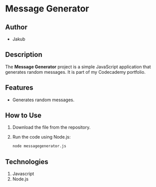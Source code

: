 # Message Generator

## Author

- Jakub

## Description

The **Message Generator** project is a simple JavaScript application that generates random messages. It is part of my Codecademy portfolio.

## Features

- Generates random messages.

## How to Use

1. Download the file from the repository.
2. Run the code using Node.js:

   ```bash
   node messagegenerator.js

## Technologies

1. Javascript
2. Node.js